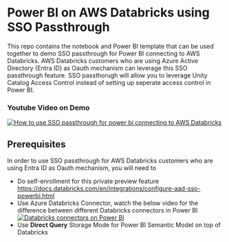 # Power BI on AWS Databricks using SSO Passthrough
This repo contains the notebook and Power BI template that can be used together to demo SSO passthrough for Power BI connecting to AWS Databricks. AWS Databricks customers who are using Azure Active Directory (Entra ID) as Oauth mechanism can leverage this SSO passthrough feature. SSO passthorugh will allow you to leverage Unity Catalog Access Control instead of setting up seperate access control in Power BI. 

### Youtube Video on Demo
[![How to use SSO passthrough for power bi connecting to AWS Databricks](https://img.youtube.com/vi/IZPrUTO1dqU/0.jpg)](https://www.youtube.com/watch?v=IZPrUTO1dqU)

## Prerequisites
In order to use SSO passthrough for AWS Databricks customers who are using Entra ID as Oauth mechanism, you will need to
* Do self-enrollment for this private preview feature  https://docs.databricks.com/en/integrations/configure-aad-sso-powerbi.html
* Use Azure Databricks Connector, watch the below video for the difference between different Databricks connectors in Power BI
[![Databricks connectors on Power BI](https://img.youtube.com/vi/YQU5TfgJMzs/0.jpg)](https://www.youtube.com/watch?v=YQU5TfgJMzs)
* Use **Direct Query** Storage Mode for Power BI Semantic Model on top of Databricks
